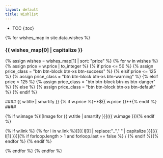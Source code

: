 ```yaml
---
layout: default
title: Wishlist
---
```

* TOC
{:toc}

{% for wishes_map in site.data.wishes %}
### {{ wishes_map[0] | capitalize }} ###
{% assign wishes = wishes_map[1] | sort: "price" %}
{% for w in wishes %}
{% assign price = w.price | to_integer %}
{% if price <= 50 %}
  {% assign price_class = "btn btn-block btn-xs btn-success" %}
{% elsif price <= 125 %}
  {% assign price_class = "btn btn-block btn-xs btn-warning" %}
{% elsif price > 125 %}
  {% assign price_class = "btn btn-block btn-xs btn-danger" %}
{% else %}
  {% assign price_class = "btn btn-block btn-xs btn-default" %}
{% endif %}
<div class="tile" markdown="1">
#### {{ w.title | smartify }} {% if w.price %}<span class="{{ price_class }}" style="white-space:nowrap">**${{ w.price }}**</span>{% endif %} ####

{% if w.image %}![Image for {{ w.title | smartify }}]({{ w.image }}){% endif %}

{% if w.link %}
<span>{% for l in w.link %}[[{{ l[0] | replace:"_"," " | capitalize }}]({{ l[1] }})]{% if forloop.length > 1 and forloop.last == false %} / {% endif %}{% endfor %}</span>
{% endif %}
</div>
{% endfor %}
{% endfor %}
